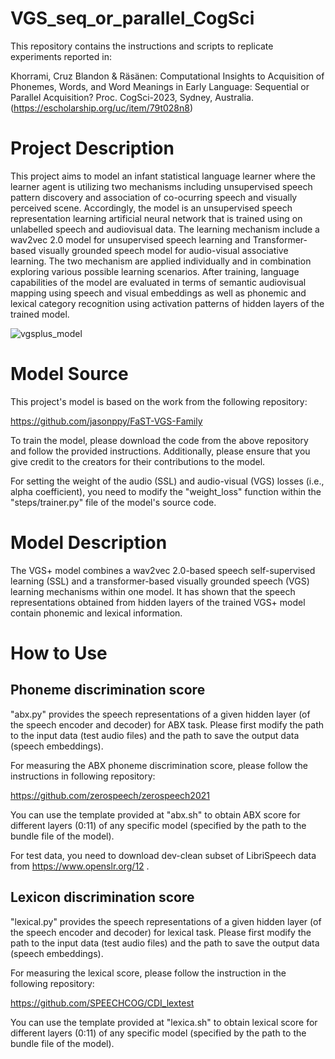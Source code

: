 # VGS_seq_or_parallel_CogSci

This repository contains the instructions and scripts to replicate experiments reported in:

Khorrami, Cruz Blandon & Räsänen: Computational Insights to Acquisition of Phonemes, Words, and Word Meanings in Early Language: Sequential or Parallel Acquisition? Proc. CogSci-2023, Sydney, Australia. (https://escholarship.org/uc/item/79t028n8)

# Project Description

This project aims to model an infant statistical language learner where the learner agent is utilizing two mechanisms including unsupervised speech pattern discovery and association of co-ocurring speech and visually perceived scene.
Accordingly, the model is an unsupervised speech representation learning artificial neural network that is trained using on unlabelled speech and audiovisual data. The learning mechanism include a wav2vec 2.0 model for unsupervised speech learning and Transformer-based visually grounded speech model for audio-visual associative learning. The two mechanism are applied individually and in combination exploring various possible learning scenarios. After training, language capabilities of the model are evaluated in terms of semantic audiovisual mapping using speech and visual embeddings as well as phonemic and lexical category recognition using activation patterns of hidden layers of the trained model.

![vgsplus_model](https://github.com/SPEECHCOG/VGS-plus/assets/33454475/b481c72b-59ed-4ca9-b5d4-b587de073635)


# Model Source

This project's model is based on the work from the following repository:

https://github.com/jasonppy/FaST-VGS-Family
 
To train the model, please download the code from the above repository and follow the provided instructions. Additionally, please ensure that you give credit to the creators for their contributions to the model.

For setting the weight of the audio (SSL) and audio-visual (VGS) losses (i.e., alpha coefficient), you need to modify the "weight_loss" function within the "steps/trainer.py" file of the model's source code. 

# Model Description

The VGS+ model combines a wav2vec 2.0-based speech self-supervised learning (SSL) and a transformer-based visually grounded speech (VGS) learning mechanisms within one model. It has shown that the speech representations obtained from hidden layers of the trained VGS+ model contain phonemic and lexical information. 

# How to Use

## Phoneme discrimination score

"abx.py" provides the speech representations of a given hidden layer (of the speech encoder and decoder) for ABX task. Please first modify the path to the input data (test audio files) and the path to save the output data (speech embeddings). 

For measuring the ABX phoneme discrimination score, please follow the instructions in following repository:

https://github.com/zerospeech/zerospeech2021

You can use the template provided at "abx.sh" to obtain ABX score for different layers (0:11) of any specific model (specified by the path to the bundle file of the model). 

For test data, you need to download dev-clean subset of LibriSpeech data from https://www.openslr.org/12 .

## Lexicon discrimination score

"lexical.py" provides the speech representations of a given hidden layer (of the speech encoder and decoder) for lexical task. Please first modify the path to the input data (test audio files) and the path to save the output data (speech embeddings).

For measuring the lexical score, please follow the instruction in the following repository:

https://github.com/SPEECHCOG/CDI_lextest

You can use the template provided at "lexica.sh" to obtain lexical score for different layers (0:11) of any specific model (specified by the path to the bundle file of the model). 
